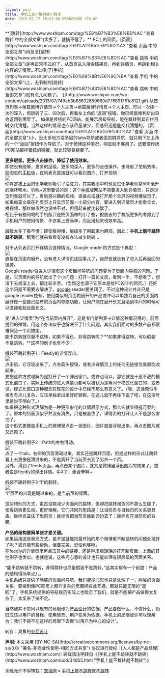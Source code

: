 ```yaml
---
layout: post
title: 手机上能不跳转就不跳转
date: 2013-07-17 18:01:00.000000000 +08:00
---
```


<div>**<span class="wp_keywordlink_affiliate">[跳转](http://www.woshipm.com/tag/%E8%B7%B3%E8%BD%AC "查看 跳转 中的全部文章")</span>太多了，就搞不懂了。**  
 PC上的网页，<span class="wp_keywordlink_affiliate">[页面](http://www.woshipm.com/tag/%E9%A1%B5%E9%9D%A2 "查看 页面 中的全部文章")</span>间反复<span class="wp_keywordlink_affiliate">[跳转](http://www.woshipm.com/tag/%E8%B7%B3%E8%BD%AC "查看 跳转 中的全部文章")</span>是再正常不过的了，从首页进入搜索结果页，再到详情页，再跳到相关内容的详情页…不过到了<span class="wp_keywordlink_affiliate">[手机](http://www.woshipm.com/tag/%E6%89%8B%E6%9C%BA "查看 手机 中的全部文章")</span>上，无节制的<span class="wp_keywordlink_affiliate">[跳转](http://www.woshipm.com/tag/%E8%B7%B3%E8%BD%AC "查看 跳转 中的全部文章")</span>就有点儿问题了。  
![](http://www.woshipm.com/wp-content/uploads/2013/07/749ab3b68632680660d776891751e8121.gif)  
 从首页列表->单篇微博详情页->个人主页->单篇微博详情页->个人主页…可以一次接一次的深入，但跳转了三、四次后，再看左上角的“返回”按钮，你已经很难判断出将会返回到哪里了。  
 如果是传统的PC网站，能展示层级导航，能在跳转到其它栏目时交代清楚，当然这样的情况也应该尽量减少，但总归还是能交代清楚的。  
<span class="wp_keywordlink_affiliate">[页面](http://www.woshipm.com/tag/%E9%A1%B5%E9%9D%A2 "查看 页面 中的全部文章")</span>小，没太多地方摆多层的tabs导航或者面包屑导航，就只剩下左上角的一个“返回”按钮作为导航了。对于微博这种情况，明显就不够用了。还要像传统PC网站那样错综的链接，就比较容易绕晕了。

**更多层级，更多点击操作，降低了使用效率。**  
 即使没有绕晕，更多的层级，更多的深入，更多的点击操作，也降低了使用效率。  
 掘图志的<span class="wp_keywordlink_affiliate">[手机](http://www.woshipm.com/tag/%E6%89%8B%E6%9C%BA "查看 手机 中的全部文章")</span>版，在列表页直接就可以看到图片、打开视频：  
![](http://www.woshipm.com/wp-content/uploads/2013/07/872bde93e112f16390aa50d66378b2f11.gif)  
 你肯定被上面的化学老师吸引了注意力，其实我高中时也见过化学老师拿500毫升的烧杯喝水。吭吭~这里要说的是：这个<span class="wp_keywordlink_affiliate">[手机](http://www.woshipm.com/tag/%E6%89%8B%E6%9C%BA "查看 手机 中的全部文章")</span>版网站不需要进入到详情页，只是浏览列表就可以了，看到感兴趣的视频，直接点击就打开那个全屏的视频播放页了。如果每篇文章在列表页上只显示前面一小部分内容，要进入到详情页才能看全文、播视频，那样做虽然也没啥不对，但用起来就比较累了。  
 相比于有些网站的手机版只是把页面做的小了些，掘图志的手机版更多的考虑到了手机用户的使用情景，不仅看上去简单，而且用起来也效率高。

层级太多了看不懂；即使看得懂，层级多了用起来也麻烦，因此：**手机上能不跳转就不跳转**。那我们就来看看有没有办法减少跳转…

对于从列表页打开详情页这种情况，Google reader的方式是个典型：  
![](http://www.woshipm.com/wp-content/uploads/2013/07/a8d4bf240506d24b687e3d3a53f421451.gif)  
 直接在页面内展开，没有进入详情页这回事儿了，自然也就没有了进入后再返回的操劳。  
 Google reader将进入详情页这个页面间导航的问题变为了页面内导航的问题。于是，它页面内的导航就出了个小问题：打开一篇长文后，看到一半，不想看了，想滚下去或滚上去，都比较辛苦。（当然这也源于它原本是给PC设计的网页。）还好这个问题不需要去解决了，<span class="wp_keywordlink_affiliate">[google](http://www.woshipm.com/tag/google "google")</span> reader要关闭了。不过这种设计并非只是google reader独有，使用类似的页面内展开的产品或许可以单独为自己的页面内展开做一些自己独有的页面内导航功能，让用户能在展开长文且滚到中间的时候可以直接收起此篇长文。

变“进入详情页”为“在当前页内展开”，这是专门给列表->详情这种情况用的。前面提到的微博，用这个办法似乎也解决不了什么问题，其实我们面对的多数产品都很难保证一个页搞定。  
 能不跳转就尽量不跳转，如果不得已，非得跳转呢？**如果非得跳转，可以假装不是跳转。**这样的例子也有不少：

假装不跳转例子1：Feedly的详情浮出。  
![](http://www.woshipm.com/wp-content/uploads/2013/07/08a2cadc5a01de255ac12eb96c5732b51.gif)  
 点击后，它浮现出来了，点左箭头按钮，或者点详情页上的任何无链接位置都能收起来。  
 要把这种方式理解为是打开了一个弹出窗口，或许也可以，那它就是十恶不赦的模式化窗口了，实际上传统的进入详情页都可以被认为是等同于模式化窗口的，或者说，模式化窗口这种概念在现在的设计中已经不那么有意义了。（呃，这话题似乎相当有点儿复杂，应该单独拿出来好好聊聊，在这儿就不再往下说了吧，在这括号里是说不明白了。）  
 如果把这种形式理解为是一种更形象化的详情展示方式，那么它就显得挺可爱的了。原本的列表页似乎并没有消失，只是被盖住了，详情页的打开让人不是那么害怕了。  
 这个形式更像是手机上的微博里点击一张图片，图片直接浮现出来，再点击图片就又还原了。

假装不跳转例子2：Path的左右滑动。  
![](http://www.woshipm.com/wp-content/uploads/2013/07/d6fe1d0be6347b8ef2427fa629c044851.gif)  
 点了一个tab，右侧的页面滑动过来，其实还是跳转页面，但是这样的形式让跳转看上去更像是滑过来的，不是离开了当前页去到了另外一个页。  
 另外，滑到了feeds页面，再点击某个图片，就又是微博里浮出图片的效果了，或者说是feedly的浮出详情。牛X了，组合拳啊~

假装不跳转例子3 “i”的翻转。  
![](http://www.woshipm.com/wp-content/uploads/2013/07/865c0c0b4ab0e063e5caa3387c1a87411.gif)  
 “i”页面的出现是翻过来的，是当前页的背面。

这些特别的方式，虽然没能减少页面间的跳转，但却把跳转润色的不那么生硬了，使得跳转更生动，更好理解。它们共同的思路是：让当前页与目标页的关系更具象。目标页盖住了当前页；目标页把当前页推到旁边去了；目标页在当前页的背面。

**产品的结构要简单些才是关键。**  
 如果运用这些表现方式，是不是就能把最开始的那个微博里不断跳转的问题处理好了呢？或许能有些帮助，但要完美，恐怕也够呛。  
 在feedly的详情页里再点击其中的链接，还是得规规矩矩的打开新页面，上面的其他例子也类似。也就是说，这些巧心思的设计也只能处理有限层级的页面关系。

“能不跳转就不跳转，非得跳转也尽量假装不是跳转。”这其实都有一个前提：产品的结构得简单点儿。  
 手机系统只提供了简装的页面间导航，我们费尽心思也只是处理了一、两层的页面关系，要做到像PC网页上那样复杂的页面间彼此互通，那就只能无限的“返回”了。手机系统提供的导航规范实际上也暗示了我们，就是不能把产品做得太复杂了，太复杂了搞不定。

当然我并不赞同以现有的局限作为<span class="wp_keywordlink_affiliate">[产品设计](http://www.woshipm.com/tag/%E4%BA%A7%E5%93%81%E8%AE%BE%E8%AE%A1 "产品设计")</span>的依据，产品要做什么，不做什么，仍旧应该以用户的目标、使用情景、用户任务为依据。手机上的局限或许可以理解为：我们不得不在这样的局限下去做“以用户为中心的设计”。

转自：臭鱼的<span class="wp_keywordlink_affiliate">[交互设计](http://www.woshipm.com/tag/%E4%BA%A4%E4%BA%92%E8%AE%BE%E8%AE%A1 "交互设计")</span>

</div><span style="font-weight:bold">声明:</span> 本文采用 [BY-NC-SA](http://creativecommons.org/licenses/by-nc-sa/3.0/ "署名-非商业性使用-相同方式共享") 协议进行授权 | [人人都是产品经理](http://www.woshipm.com/)  
转载请注明转自《[手机上能不跳转就不跳转](http://www.woshipm.com/ucd/34805.html "手机上能不跳转就不跳转")》

未经允许不得转载：[空洽网](http://kongqia.com) » [手机上能不跳转就不跳转](http://kongqia.com/15261.html)



